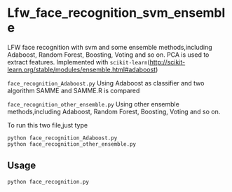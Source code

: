 # Lfw_face_recognition_svm_ensemble
LFW face recognition with svm and some ensemble methods,including Adaboost, Random Forest, Boosting, Voting and so on. PCA is used to extract features. Implemented with `scikit-learn`(http://scikit-learn.org/stable/modules/ensemble.html#adaboost)


`face_recognition_Adaboost.py`   Using Adaboost as classifier and two algorithm SAMME and SAMME.R is compared<br>

`face_recognition_other_ensemble.py` Using other ensemble methods,including Adaboost, Random Forest, Boosting, Voting and so on. 

To run this two file,just type <br> 

`python face_recognition_Adaboost.py` <br>
`python face_recognition_other_ensemble.py` <br>

Usage
--------------
```python
python face_recognition.py 
``` 


